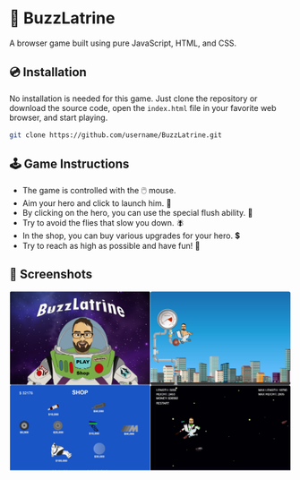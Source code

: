 # 🚀 BuzzLatrine
A browser game built using pure JavaScript, HTML, and CSS. 

## 💿 Installation

No installation is needed for this game. Just clone the repository or download the source code, open the `index.html` file in your favorite web browser, and start playing.

```bash
git clone https://github.com/username/BuzzLatrine.git
```
## 🕹️ Game Instructions
* The game is controlled with the 🖱️ mouse.
* Aim your hero and click to launch him. 🚀
* By clicking on the hero, you can use the special flush ability. 🌊
* Try to avoid the flies that slow you down. 🪰
* In the shop, you can buy various upgrades for your hero. 💲
* Try to reach as high as possible and have fun! 🎉

## 📸 Screenshots
![screenshot](./images/screenshots.png)
